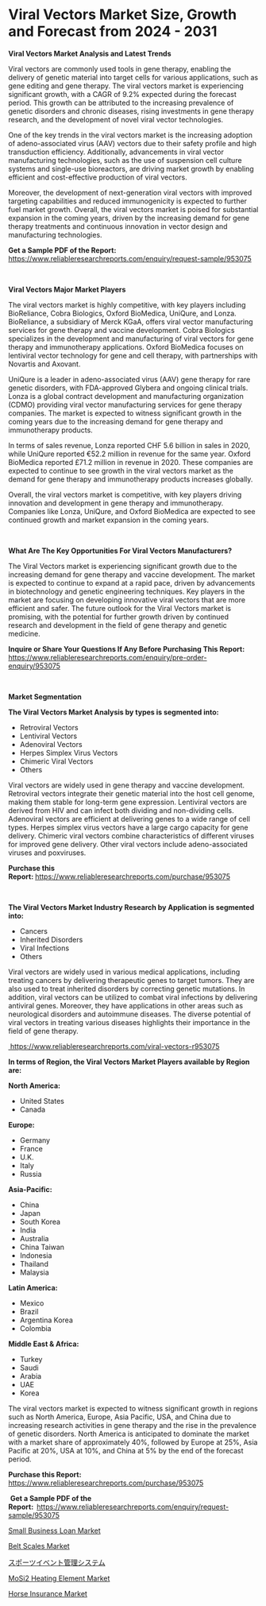 <p><h1>Viral Vectors Market Size, Growth and Forecast from 2024 - 2031</h1></p><p><strong>Viral Vectors Market Analysis and Latest Trends</strong></p>
<p><p>Viral vectors are commonly used tools in gene therapy, enabling the delivery of genetic material into target cells for various applications, such as gene editing and gene therapy. The viral vectors market is experiencing significant growth, with a CAGR of 9.2% expected during the forecast period. This growth can be attributed to the increasing prevalence of genetic disorders and chronic diseases, rising investments in gene therapy research, and the development of novel viral vector technologies.</p><p>One of the key trends in the viral vectors market is the increasing adoption of adeno-associated virus (AAV) vectors due to their safety profile and high transduction efficiency. Additionally, advancements in viral vector manufacturing technologies, such as the use of suspension cell culture systems and single-use bioreactors, are driving market growth by enabling efficient and cost-effective production of viral vectors.</p><p>Moreover, the development of next-generation viral vectors with improved targeting capabilities and reduced immunogenicity is expected to further fuel market growth. Overall, the viral vectors market is poised for substantial expansion in the coming years, driven by the increasing demand for gene therapy treatments and continuous innovation in vector design and manufacturing technologies.</p></p>
<p><strong>Get a Sample PDF of the Report:&nbsp;</strong> <a href="https://www.reliableresearchreports.com/enquiry/request-sample/953075">https://www.reliableresearchreports.com/enquiry/request-sample/953075</a></p>
<p>&nbsp;</p>
<p><strong>Viral Vectors Major Market Players</strong></p>
<p><p>The viral vectors market is highly competitive, with key players including BioReliance, Cobra Biologics, Oxford BioMedica, UniQure, and Lonza. BioReliance, a subsidiary of Merck KGaA, offers viral vector manufacturing services for gene therapy and vaccine development. Cobra Biologics specializes in the development and manufacturing of viral vectors for gene therapy and immunotherapy applications. Oxford BioMedica focuses on lentiviral vector technology for gene and cell therapy, with partnerships with Novartis and Axovant.</p><p>UniQure is a leader in adeno-associated virus (AAV) gene therapy for rare genetic disorders, with FDA-approved Glybera and ongoing clinical trials. Lonza is a global contract development and manufacturing organization (CDMO) providing viral vector manufacturing services for gene therapy companies. The market is expected to witness significant growth in the coming years due to the increasing demand for gene therapy and immunotherapy products.</p><p>In terms of sales revenue, Lonza reported CHF 5.6 billion in sales in 2020, while UniQure reported €52.2 million in revenue for the same year. Oxford BioMedica reported £71.2 million in revenue in 2020. These companies are expected to continue to see growth in the viral vectors market as the demand for gene therapy and immunotherapy products increases globally.</p><p>Overall, the viral vectors market is competitive, with key players driving innovation and development in gene therapy and immunotherapy. Companies like Lonza, UniQure, and Oxford BioMedica are expected to see continued growth and market expansion in the coming years.</p></p>
<p>&nbsp;</p>
<p><strong>What Are The Key Opportunities For Viral Vectors Manufacturers?</strong></p>
<p><p>The Viral Vectors market is experiencing significant growth due to the increasing demand for gene therapy and vaccine development. The market is expected to continue to expand at a rapid pace, driven by advancements in biotechnology and genetic engineering techniques. Key players in the market are focusing on developing innovative viral vectors that are more efficient and safer. The future outlook for the Viral Vectors market is promising, with the potential for further growth driven by continued research and development in the field of gene therapy and genetic medicine.</p></p>
<p><strong>Inquire or Share Your Questions If Any Before Purchasing This Report:</strong> <a href="https://www.reliableresearchreports.com/enquiry/pre-order-enquiry/953075">https://www.reliableresearchreports.com/enquiry/pre-order-enquiry/953075</a></p>
<p>&nbsp;</p>
<p><strong>Market Segmentation</strong></p>
<p><strong>The Viral Vectors Market Analysis by types is segmented into:</strong></p>
<p><ul><li>Retroviral Vectors</li><li>Lentiviral Vectors</li><li>Adenoviral Vectors</li><li>Herpes Simplex Virus Vectors</li><li>Chimeric Viral Vectors</li><li>Others</li></ul></p>
<p><p>Viral vectors are widely used in gene therapy and vaccine development. Retroviral vectors integrate their genetic material into the host cell genome, making them stable for long-term gene expression. Lentiviral vectors are derived from HIV and can infect both dividing and non-dividing cells. Adenoviral vectors are efficient at delivering genes to a wide range of cell types. Herpes simplex virus vectors have a large cargo capacity for gene delivery. Chimeric viral vectors combine characteristics of different viruses for improved gene delivery. Other viral vectors include adeno-associated viruses and poxviruses.</p></p>
<p><strong>Purchase this Report:&nbsp;</strong><a href="https://www.reliableresearchreports.com/purchase/953075">https://www.reliableresearchreports.com/purchase/953075</a></p>
<p>&nbsp;</p>
<p><strong>The Viral Vectors Market Industry Research by Application is segmented into:</strong></p>
<p><ul><li>Cancers</li><li>Inherited Disorders</li><li>Viral Infections</li><li>Others</li></ul></p>
<p><p>Viral vectors are widely used in various medical applications, including treating cancers by delivering therapeutic genes to target tumors. They are also used to treat inherited disorders by correcting genetic mutations. In addition, viral vectors can be utilized to combat viral infections by delivering antiviral genes. Moreover, they have applications in other areas such as neurological disorders and autoimmune diseases. The diverse potential of viral vectors in treating various diseases highlights their importance in the field of gene therapy.</p></p>
<p><a href="https://www.reliableresearchreports.com/viral-vectors-r953075">&nbsp;https://www.reliableresearchreports.com/viral-vectors-r953075</a></p>
<p><strong>In terms of Region, the Viral Vectors Market Players available by Region are:</strong></p>
<p>
    <p> <strong> North America: </strong>
        <ul>
            <li>United States</li>
            <li>Canada</li>
        </ul>
        </p> 
    <p> <strong> Europe: </strong>
        <ul>
            <li>Germany</li>
            <li>France</li>
            <li>U.K.</li>
            <li>Italy</li>
            <li>Russia</li>
        </ul>
        </p> 
    <p> <strong> Asia-Pacific: </strong>
        <ul>
            <li>China</li>
            <li>Japan</li>
            <li>South Korea</li>
            <li>India</li>
            <li>Australia</li>
            <li>China Taiwan</li>
            <li>Indonesia</li>
            <li>Thailand</li>
            <li>Malaysia</li>
        </ul>
        </p> 
    <p> <strong> Latin America: </strong>
        <ul>
            <li>Mexico</li>
            <li>Brazil</li>
            <li>Argentina Korea</li>
            <li>Colombia</li>
        </ul>
        </p> 
    <p> <strong> Middle East & Africa: </strong>
        <ul>
            <li>Turkey</li>
            <li>Saudi</li>
            <li>Arabia</li>
            <li>UAE</li>
            <li>Korea</li>
        </ul>
    </p>
    </p>
<p><p>The viral vectors market is expected to witness significant growth in regions such as North America, Europe, Asia Pacific, USA, and China due to increasing research activities in gene therapy and the rise in the prevalence of genetic disorders. North America is anticipated to dominate the market with a market share of approximately 40%, followed by Europe at 25%, Asia Pacific at 20%, USA at 10%, and China at 5% by the end of the forecast period.</p></p>
<p><strong>Purchase this Report: </strong><a href="https://www.reliableresearchreports.com/purchase/953075">https://www.reliableresearchreports.com/purchase/953075</a></p>
<p>&nbsp;<strong>Get a Sample PDF of the Report:&nbsp;&nbsp;</strong><a href="https://www.reliableresearchreports.com/enquiry/request-sample/953075">https://www.reliableresearchreports.com/enquiry/request-sample/953075</a></p>
<p><strong></strong></p>
<p><p><a href="https://github.com/ashman753/Market-Research-Report-List-1/blob/main/small-business-loan-market.md">Small Business Loan Market</a></p><p><a href="https://www.linkedin.com/pulse/decoding-belt-scales-market-metrics-share-trends-growth-patterns-cvjyf?trackingId=BXQV5PpMbnIEd%2FBs9%2By7TQ%3D%3D">Belt Scales Market</a></p><p><a href="https://github.com/oqoeusbvpadwjs08/Market-Research-Report-List-2/blob/main/414528154451.md">スポーツイベント管理システム</a></p><p><a href="https://www.linkedin.com/pulse/mosi2-heating-element-market-insights-cagr-trends-growth-strategies-lhoef?trackingId=irEvNT%2F%2F5Usl65i%2FN%2BRskg%3D%3D">MoSi2 Heating Element Market</a></p><p><a href="https://github.com/SashaBeier2023/Market-Research-Report-List-1/blob/main/horse-insurance-market.md">Horse Insurance Market</a></p></p>